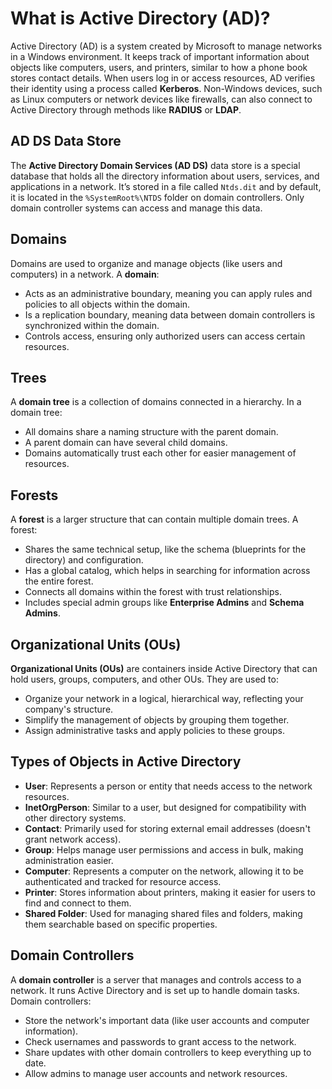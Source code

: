 # What is Active Directory (AD)?

Active Directory (AD) is a system created by Microsoft to manage networks in a Windows environment. It keeps track of important information about objects like computers, users, and printers, similar to how a phone book stores contact details. When users log in or access resources, AD verifies their identity using a process called **Kerberos**. Non-Windows devices, such as Linux computers or network devices like firewalls, can also connect to Active Directory through methods like **RADIUS** or **LDAP**.

## AD DS Data Store

The **Active Directory Domain Services (AD DS)** data store is a special database that holds all the directory information about users, services, and applications in a network. It’s stored in a file called `Ntds.dit` and by default, it is located in the `%SystemRoot%\NTDS` folder on domain controllers. Only domain controller systems can access and manage this data.

## Domains

Domains are used to organize and manage objects (like users and computers) in a network. A **domain**:

- Acts as an administrative boundary, meaning you can apply rules and policies to all objects within the domain.
- Is a replication boundary, meaning data between domain controllers is synchronized within the domain.
- Controls access, ensuring only authorized users can access certain resources.

## Trees

A **domain tree** is a collection of domains connected in a hierarchy. In a domain tree:

- All domains share a naming structure with the parent domain.
- A parent domain can have several child domains.
- Domains automatically trust each other for easier management of resources.

## Forests

A **forest** is a larger structure that can contain multiple domain trees. A forest:

- Shares the same technical setup, like the schema (blueprints for the directory) and configuration.
- Has a global catalog, which helps in searching for information across the entire forest.
- Connects all domains within the forest with trust relationships.
- Includes special admin groups like **Enterprise Admins** and **Schema Admins**.

## Organizational Units (OUs)

**Organizational Units (OUs)** are containers inside Active Directory that can hold users, groups, computers, and other OUs. They are used to:

- Organize your network in a logical, hierarchical way, reflecting your company's structure.
- Simplify the management of objects by grouping them together.
- Assign administrative tasks and apply policies to these groups.

## Types of Objects in Active Directory

- **User**: Represents a person or entity that needs access to the network resources.
- **InetOrgPerson**: Similar to a user, but designed for compatibility with other directory systems.
- **Contact**: Primarily used for storing external email addresses (doesn't grant network access).
- **Group**: Helps manage user permissions and access in bulk, making administration easier.
- **Computer**: Represents a computer on the network, allowing it to be authenticated and tracked for resource access.
- **Printer**: Stores information about printers, making it easier for users to find and connect to them.
- **Shared Folder**: Used for managing shared files and folders, making them searchable based on specific properties.

## Domain Controllers

A **domain controller** is a server that manages and controls access to a network. It runs Active Directory and is set up to handle domain tasks. Domain controllers:

- Store the network's important data (like user accounts and computer information).
- Check usernames and passwords to grant access to the network.
- Share updates with other domain controllers to keep everything up to date.
- Allow admins to manage user accounts and network resources.
